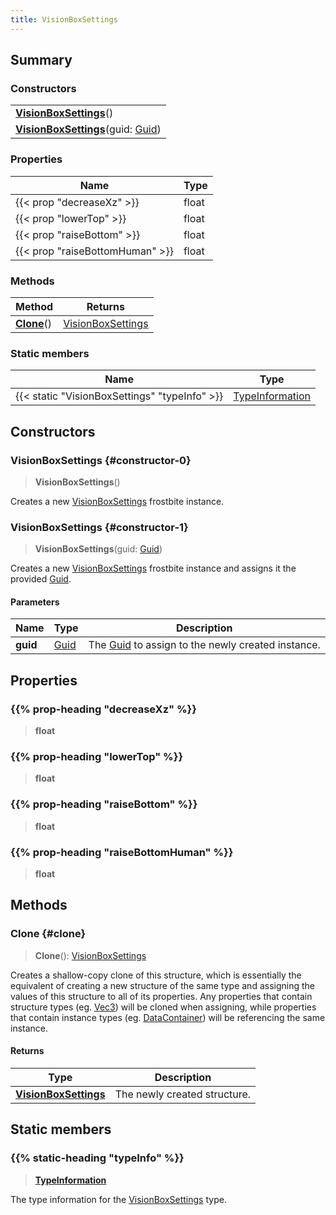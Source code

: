 ```yaml
---
title: VisionBoxSettings
---
```


## Summary

### Constructors

|  |
| --- |
| **[VisionBoxSettings](#constructor-0)**() |
| **[VisionBoxSettings](#constructor-1)**(guid: [Guid](/vext/ref/shared/type/guid)) |

### Properties

| Name | Type |
| ---- | ---- |
| {{< prop "decreaseXz" >}} | float |
| {{< prop "lowerTop" >}} | float |
| {{< prop "raiseBottom" >}} | float |
| {{< prop "raiseBottomHuman" >}} | float |

### Methods

| Method | Returns |
| ------ | ------- |
| **[Clone](#clone)**() | [VisionBoxSettings](/vext/ref/fb/visionboxsettings) |

### Static members

| Name | Type |
| ---- | ---- |
| {{< static "VisionBoxSettings" "typeInfo" >}} | [TypeInformation](/vext/ref/shared/type/typeinformation) |

## Constructors

### VisionBoxSettings {#constructor-0}

> **VisionBoxSettings**()

Creates a new [VisionBoxSettings](/vext/ref/fb/visionboxsettings) frostbite instance.

### VisionBoxSettings {#constructor-1}

> **VisionBoxSettings**(guid: [Guid](/vext/ref/shared/type/guid))

Creates a new [VisionBoxSettings](/vext/ref/fb/visionboxsettings) frostbite instance and assigns it the provided [Guid](/vext/ref/shared/type/guid).

#### Parameters

| Name | Type | Description |
| ---- | ---- | ----------- |
| **guid** | [Guid](/vext/ref/shared/type/guid) | The [Guid](/vext/ref/shared/type/guid) to assign to the newly created instance. |

## Properties

### {{% prop-heading "decreaseXz" %}}

> **float**

### {{% prop-heading "lowerTop" %}}

> **float**

### {{% prop-heading "raiseBottom" %}}

> **float**

### {{% prop-heading "raiseBottomHuman" %}}

> **float**

## Methods

### Clone {#clone}

> **Clone**(): [VisionBoxSettings](/vext/ref/fb/visionboxsettings)

Creates a shallow-copy clone of this structure, which is essentially the equivalent of creating a new structure of the same type and assigning the values of this structure to all of its properties. Any properties that contain structure types (eg. [Vec3](/vext/ref/shared/type/vec3)) will be cloned when assigning, while properties that contain instance types (eg. [DataContainer](/vext/ref/shared/type/datacontainer)) will be referencing the same instance.

#### Returns

| Type | Description |
| ---- | ----------- |
| **[VisionBoxSettings](/vext/ref/fb/visionboxsettings)** | The newly created structure. |

## Static members

### {{% static-heading "typeInfo" %}}

> **[TypeInformation](/vext/ref/shared/type/typeinformation)**

The type information for the [VisionBoxSettings](/vext/ref/fb/visionboxsettings) type.

